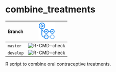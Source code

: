 # combine_treatments

Branch   |[![GitHub Actions logo](GitHubActions.png)](https://github.com/richelbilderbeek/combine_treatments/actions)
---------|-----------------------------------------------------------------------------------------------------------------------
`master` |![R-CMD-check](https://github.com/richelbilderbeek/combine_treatments/workflows/R-CMD-check/badge.svg?branch=master)   
`develop`|![R-CMD-check](https://github.com/richelbilderbeek/combine_treatments/workflows/R-CMD-check/badge.svg?branch=develop)  

R script to combine oral contraceptive treatments.
